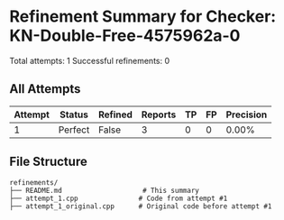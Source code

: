 # Refinement Summary for Checker: KN-Double-Free-4575962a-0

Total attempts: 1
Successful refinements: 0

## All Attempts

| Attempt | Status | Refined | Reports | TP | FP | Precision |
|---------|--------|---------|---------|----|----|----------|
| 1 | Perfect | False | 3 | 0 | 0 | 0.00% |
## File Structure

```
refinements/
├── README.md                    # This summary
├── attempt_1.cpp               # Code from attempt #1
├── attempt_1_original.cpp      # Original code before attempt #1
```
